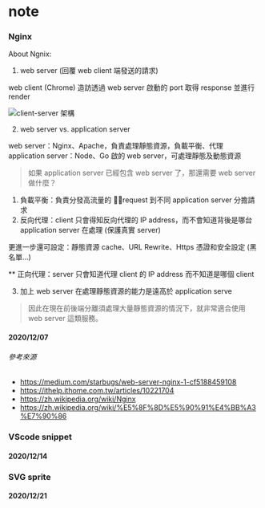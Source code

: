 # note

### Nginx

About Ngnix:

1. web server (回覆 web client 端發送的請求)

web client (Chrome) 造訪透過 web server 啟動的 port 取得 response 並進行 render 

![client-server 架構](https://miro.medium.com/max/700/1*mRC9m1M4lKc9kq8s2yyWNg.png)


2. web server vs. application server

web server：Nginx、Apache，負責處理靜態資源，負載平衡、代理
application server：Node、Go 啟的 web server，可處理靜態及動態資源

> 如果 application server 已經包含 web server 了，那還需要 web server 做什麼？

1. 負載平衡：負責分發高流量的 request 到不同 application server 分擔請求
2. 反向代理：client 只會得知反向代理的 IP address，而不會知道背後是哪台 application server 在處理 (保護真實 server)

更進一步還可設定：靜態資源 cache、URL Rewrite、Https 憑證和安全設定 (黑名單...)

** 正向代理：server 只會知道代理 client 的 IP address 而不知道是哪個 client

3. 加上 web server 在處理靜態資源的能力是遠高於 application serve

> 因此在現在前後端分離須處理大量靜態資源的情況下，就非常適合使用 web server 這類服務。

#### 2020/12/07

###### 參考來源

- https://medium.com/starbugs/web-server-nginx-1-cf5188459108
- https://ithelp.ithome.com.tw/articles/10221704
- https://zh.wikipedia.org/wiki/Nginx
- https://zh.wikipedia.org/wiki/%E5%8F%8D%E5%90%91%E4%BB%A3%E7%90%86

### VScode snippet

#### 2020/12/14

### SVG sprite

#### 2020/12/21

